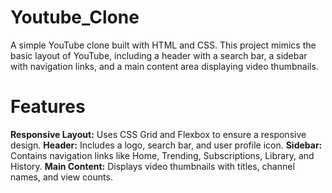 # Youtube_Clone
A simple YouTube clone built with HTML and CSS. This project mimics the basic layout of YouTube, including a header with a search bar, a sidebar with navigation links, and a main content area displaying video thumbnails.

 # Features
<b>Responsive Layout:</b> Uses CSS Grid and Flexbox to ensure a responsive design.
<b>Header:</b> Includes a logo, search bar, and user profile icon.
<b>Sidebar:</b> Contains navigation links like Home, Trending, Subscriptions, Library, and History.
<b>Main Content:</b> Displays video thumbnails with titles, channel names, and view counts.
